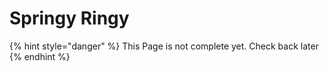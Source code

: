 # Springy Ringy

{% hint style="danger" %}
This Page is not complete yet. Check back later
{% endhint %}

